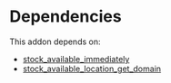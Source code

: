 # Dependencies

This addon depends on:

- [stock_available_immediately](../../../../odoo-bringout-oca-stock-logistics-availability-stock_available_immediately)
- [stock_available_location_get_domain](../../../../odoo-bringout-oca-stock-logistics-availability-stock_available_location_get_domain)
